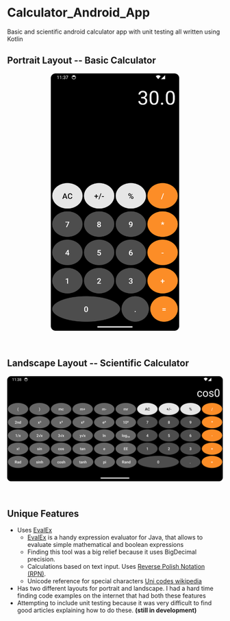 # Calculator_Android_App
Basic and scientific android calculator app with unit testing all written using Kotlin
<br>


## Portrait Layout -- Basic Calculator
<p align="center">
  <img src="./images/Screenshot_20240706_233721.png" height="600" width="300" title="Simple Calculator Portrait Layout">
</p>
<br>

## Landscape Layout -- Scientific Calculator
<p align="center">
  <img src="./images/Screenshot_20240706_233809.png" width="600" title="Scientific Calculator Landscape Layout">
</p>
<br>

## Unique Features
* Uses [EvalEx](https://github.com/uklimaschewski/EvalEx)
  * [EvalEx](https://github.com/uklimaschewski/EvalEx) is a handy expression evaluator for Java, that allows to evaluate simple mathematical and boolean expressions
  * Finding this tool was a big relief because it uses BigDecimal precision.
  * Calculations based on text input.  Uses [Reverse Polish Notation (RPN)](https://en.wikipedia.org/wiki/Reverse_Polish_notation).
  * Unicode reference for special characters [Uni codes wikipedia](https://en.wikipedia.org/wiki/List_of_Unicode_characters)
* Has two different layouts for portrait and landscape.  I had a hard time finding code examples on the internet that had both these features
* Attempting to include unit testing because it was very difficult to find good articles explaining how to do these.  **(still in development)**
  <br>
